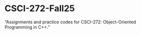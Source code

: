 # CSCI-272-Fall25
 “Assignments and practice codes for CSCI-272: Object-Oriented Programming in C++.”
